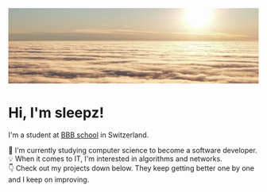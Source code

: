 <img title="banner" src="./cloud_sunset1.jpg" alt="cloud_sunset_banner">  

# Hi, I'm sleepz!

I'm a student at [BBB school](https://www.bbbaden.ch/) in Switzerland.

🌱 I'm currently studying computer science to become a software developer.  
💡 When it comes to IT, I'm interested in algorithms and networks.  
👇 Check out my projects down below. They keep getting better one by one and I keep on improving. 
